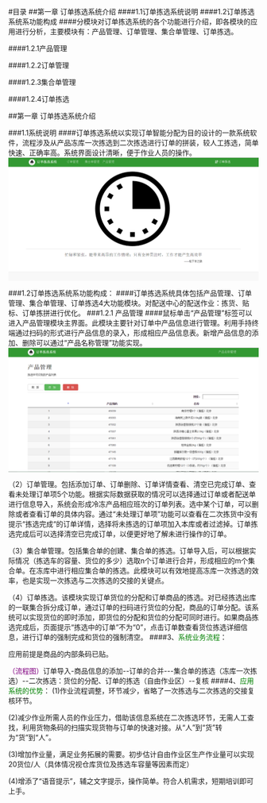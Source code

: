 #目录
##第一章 订单拣选系统介绍
####1.1订单拣选系统说明
####1.2订单拣选系统系功能构成 
####分模块对订单拣选系统的各个功能进行介绍，即各模块的应用进行分析，主要模块有：产品管理、订单管理、集合单管理、订单拣选。

####1.2.1产品管理

####1.2.2订单管理

####1.2.3集合单管理

####1.2.4订单拣选 

##第一章 订单拣选系统介绍

###1.1系统说明
####订单拣选系统以实现订单智能分配为目的设计的一款系统软件，流程涉及从产品冻库一次拣选到二次拣选进行订单的拼装，较人工拣选，简单快速、正确率高。系统界面设计清晰，便于作业人员的操作。 
<img src="images/订单拣选系统介绍.png"  alt ="图 1-1订单拣选系统主界面" align=center />

###1.2订单拣选系统系功能构成：
####订单拣选系统具体包括产品管理、订单管理、集合单管理、订单拣选4大功能模块。对配送中心的配送作业：拣货、贴标、订单拣拼进行优化。
###1.2.1 产品管理
####鼠标单击“产品管理”标签可以进入产品管理模块主界面。此模块主要针对订单中产品信息进行管理。利用手持终端通过扫码的形式进行产品信息的录入，形成相应产品信息表。新增产品信息的添加、删除可以通过“产品名称管理”功能实现。
<img src="images/产品管理.png"  alt = "图 1-2订单拣选系统--产品管理操作界面" align=center />



（2）订单管理。包括添加订单、订单删除、订单详情查看、清空已完成订单、查看未处理订单项5个功能。根据实际数据获取的情况可以选择通过订单或者配送单进行信息导入，系统会形成冷冻产品相应班次的订单列表。选中某个订单，可以删除或者查看订单的具体内容。通过“未处理订单项”功能可以查看在二次拣货中没有提示“拣选完成“的订单详情，选择将未拣选的订单项加入本库或者过滤掉。订单拣选完成后可以选择清空已完成订单，以便更好地了解未进行操作的订单。


（3）集合单管理。包括集合单的创建、集合单的拣选。订单导入后，可以根据实际情况（拣选车的容量、货位的多少）选取n个订单进行合并，形成相应的m个集合单。在冻库中进行相应集合单的拣选。此模块可以有效地提高冻库一次拣选的效率，也是实现一次拣选与二次拣选的交接的关键点。


（4）订单拣选。该模块实现订单货位的分配和订单商品的拣选。对已经拣选出库的一联集合拆分成订单，通过订单的扫码进行货位的分配，商品的订单分配。该系统可以实现货位的即时添加，即货位的分配和货位的分配可同时进行。如果商品拣选完成后，页面提示“拣选中的订单”不为“0”，点击订单数查看货位拣选详细信息，进行订单的强制完成和货位的强制清空。
####3、<font color = "green">系统业务流程</font>：
 

应用前提是商品的内部条码已贴。


<font color ="purple">（流程图）</font>订单导入-商品信息的添加--订单的合并---集合单的拣选（冻库一次拣选）--二次拣选：货位的分配、订单的拣选（自由作业区）--复核
####4、<font color = "green">应用系统的优势</font>：
(1)作业流程调整，环节减少，省略了一次拣选与二次拣选的交接复核环节。

(2)减少作业所需人员的作业压力，借助该信息系统在二次拣选环节，无需人工查找，利用货物条码的扫描实现货物与订单的快速对接。从“人”到“货”转为“货”到“人”。

(3)增加作业量，满足业务拓展的需要。初步估计自由作业区生产作业量可以实现20货位/人（具体情况视仓库货位及拣选车容量等因素而定）

(4)增添了“语音提示”，辅之文字提示，操作简单。符合人机需求，短期培训即可上手。

